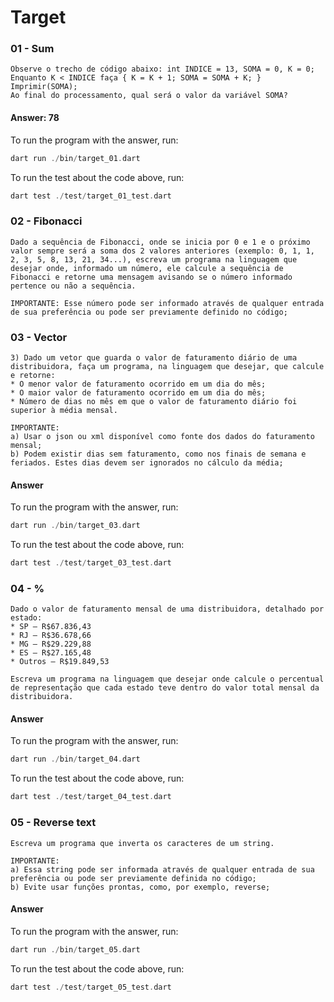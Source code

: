 # Target


### 01 - Sum
```
Observe o trecho de código abaixo: int INDICE = 13, SOMA = 0, K = 0;
Enquanto K < INDICE faça { K = K + 1; SOMA = SOMA + K; }
Imprimir(SOMA);
Ao final do processamento, qual será o valor da variável SOMA?
```
#### Answer: 78
To run the program with the answer, run:
```dart
dart run ./bin/target_01.dart
```
To run the test about the code above, run:
```dart
dart test ./test/target_01_test.dart
```


### 02 - Fibonacci
```
Dado a sequência de Fibonacci, onde se inicia por 0 e 1 e o próximo valor sempre será a soma dos 2 valores anteriores (exemplo: 0, 1, 1, 2, 3, 5, 8, 13, 21, 34...), escreva um programa na linguagem que desejar onde, informado um número, ele calcule a sequência de Fibonacci e retorne uma mensagem avisando se o número informado pertence ou não a sequência.

IMPORTANTE: Esse número pode ser informado através de qualquer entrada de sua preferência ou pode ser previamente definido no código;
```

### 03 - Vector
```
3) Dado um vetor que guarda o valor de faturamento diário de uma distribuidora, faça um programa, na linguagem que desejar, que calcule e retorne:
* O menor valor de faturamento ocorrido em um dia do mês;
* O maior valor de faturamento ocorrido em um dia do mês;
* Número de dias no mês em que o valor de faturamento diário foi superior à média mensal.

IMPORTANTE:
a) Usar o json ou xml disponível como fonte dos dados do faturamento mensal;
b) Podem existir dias sem faturamento, como nos finais de semana e feriados. Estes dias devem ser ignorados no cálculo da média;
```
#### Answer
To run the program with the answer, run:
```dart
dart run ./bin/target_03.dart
```
To run the test about the code above, run:
```dart
dart test ./test/target_03_test.dart
```

### 04 - %
```
Dado o valor de faturamento mensal de uma distribuidora, detalhado por estado:
* SP – R$67.836,43
* RJ – R$36.678,66
* MG – R$29.229,88
* ES – R$27.165,48
* Outros – R$19.849,53

Escreva um programa na linguagem que desejar onde calcule o percentual de representação que cada estado teve dentro do valor total mensal da distribuidora. 
```
#### Answer
To run the program with the answer, run:
```dart
dart run ./bin/target_04.dart
```
To run the test about the code above, run:
```dart
dart test ./test/target_04_test.dart
```

### 05 - Reverse text
```
Escreva um programa que inverta os caracteres de um string.

IMPORTANTE:
a) Essa string pode ser informada através de qualquer entrada de sua preferência ou pode ser previamente definida no código;
b) Evite usar funções prontas, como, por exemplo, reverse;
```
#### Answer
To run the program with the answer, run:
```dart
dart run ./bin/target_05.dart
```
To run the test about the code above, run:
```dart
dart test ./test/target_05_test.dart
```